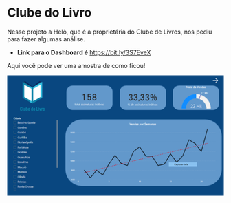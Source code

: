 # Clube do Livro  

Nesse projeto a Helô, que é a proprietária do Clube de Livros, nos pediu para fazer algumas análise.

* **Link para o Dashboard é** https://bit.ly/3S7EveX

Aqui você pode ver uma amostra de como ficou!

<p align="center">
  <img src="https://github.com/vitorrosar02/Power-BI/blob/main/Clube%20do%20Livro/Screenshot_1.png" >
</p>
